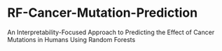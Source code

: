 # RF-Cancer-Mutation-Prediction
An Interpretability-Focused Approach to Predicting the Effect of Cancer Mutations in Humans Using Random Forests
